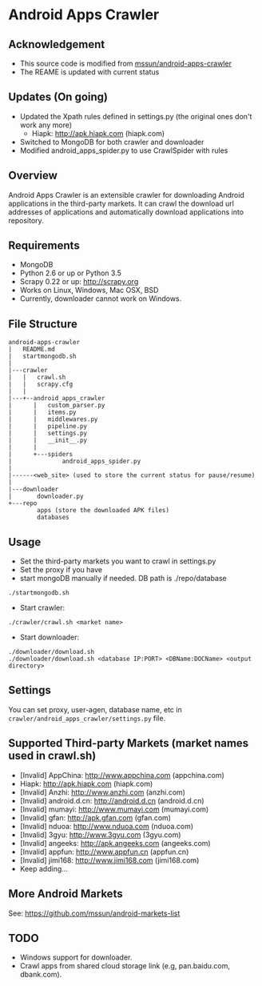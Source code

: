 Android Apps Crawler
====================

Acknowledgement
---------------
* This source code is modified from [mssun/android-apps-crawler](https://github.com/mssun/android-apps-crawler)
* The REAME is updated with current status

Updates (On going)
------------------
* Updated the Xpath rules defined in settings.py (the original ones don't work any more)
    * Hiapk: http://apk.hiapk.com (hiapk.com)
* Switched to MongoDB for both crawler and downloader
* Modified android_apps_spider.py to use CrawlSpider with rules
    
Overview
--------
Android Apps Crawler is an extensible crawler for downloading Android applications in the third-party markets.
It can crawl the download url addresses of applications and automatically download applications
into repository.

Requirements
------------
* MongoDB
* Python 2.6 or up or Python 3.5
* Scrapy 0.22 or up: http://scrapy.org 
* Works on Linux, Windows, Mac OSX, BSD
* Currently, downloader cannot work on Windows.

File Structure
--------------
```
android-apps-crawler
|   README.md
|   startmongodb.sh
|
|---crawler
|   |   crawl.sh
|   |   scrapy.cfg
|   |  
|---+--android_apps_crawler
|      |   custom_parser.py
|      |   items.py
|      |   middlewares.py
|      |   pipeline.py
|      |   settings.py
|      |   __init__.py
|      |
|      +---spiders
|              android_apps_spider.py 
|
|------<web_site> (used to store the current status for pause/resume)
|
|---downloader
|       downloader.py
+---repo
        apps (store the downloaded APK files)
        databases

```
Usage
-----
* Set the third-party markets you want to crawl in settings.py
* Set the proxy if you have
* start mongoDB manually if needed. DB path is ./repo/database
```
./startmongodb.sh
```
* Start crawler: 
```
./crawler/crawl.sh <market name>
```
* Start downloader:
```
./downloader/download.sh 
./downloader/download.sh <database IP:PORT> <DBName:DOCName> <output directory>
```

Settings
--------
You can set proxy, user-agen, database name, etc in ```crawler/android_apps_crawler/settings.py``` file.

Supported Third-party Markets (market names used in crawl.sh)
-----------------------------
* [Invalid] AppChina: http://www.appchina.com (appchina.com)
* Hiapk: http://apk.hiapk.com (hiapk.com)
* [Invalid] Anzhi: http://www.anzhi.com (anzhi.com)
* [Invalid] android.d.cn: http://android.d.cn (android.d.cn)
* [Invalid] mumayi: http://www.mumayi.com (mumayi.com)
* [Invalid] gfan: http://apk.gfan.com (gfan.com)
* [Invalid] nduoa: http://www.nduoa.com (nduoa.com)
* [Invalid] 3gyu: http://www.3gyu.com (3gyu.com)
* [Invalid] angeeks: http://apk.angeeks.com (angeeks.com)
* [Invalid] appfun: http://www.appfun.cn (appfun.cn)
* [Invalid] jimi168: http://www.jimi168.com (jimi168.com)
* Keep adding...

More Android Markets
--------------------
See: https://github.com/mssun/android-markets-list

TODO
----
* Windows support for downloader.
* Crawl apps from shared cloud storage link (e.g, pan.baidu.com, dbank.com).
